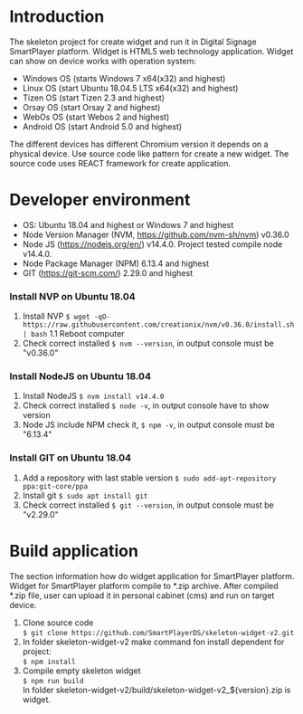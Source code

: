 # Introduction
The skeleton project for create widget and run it in Digital Signage SmartPlayer platform.
Widget is HTML5 web technology application. Widget can show on device works with operation system:
 * Windows OS (starts Windows 7 x64(x32) and highest) 
 * Linux OS (start Ubuntu 18.04.5 LTS x64(x32) and highest)
 * Tizen OS (start Tizen 2.3 and highest)
 * Orsay OS (start Orsay 2 and highest)
 * WebOs OS (start Webos 2 and highest)
 * Android OS (start Android 5.0 and highest) 
 
 The different devices has different Chromium version it depends on a physical device.
 Use source code like pattern for create a new widget. The source code uses REACT framework for create application.
# Developer environment
* OS: Ubuntu 18.04 and highest or Windows 7 and highest
* Node Version Manager (NVM, https://github.com/nvm-sh/nvm) v0.36.0
* Node JS (https://nodejs.org/en/) v14.4.0. Project tested compile node v14.4.0.
* Node Package Manager (NPM) 6.13.4 and highest    
* GIT (https://git-scm.com/) 2.29.0 and highest  
 ### Install NVP on Ubuntu 18.04
 1. Install NVP `$ wget -qO- https://raw.githubusercontent.com/creationix/nvm/v0.36.0/install.sh | bash`
 1.1 Reboot computer
 2. Check correct installed `$ nvm --version`, in output console must be "v0.36.0"
 ### Install NodeJS on Ubuntu 18.04
 1. Install NodeJS `$ nvm install v14.4.0`
 2. Check correct installed `$ node -v`, in output console have to show version
 3. Node JS include NPM check it, `$ npm -v`, in output console must be "6.13.4"  
 ### Install GIT on Ubuntu 18.04
 1. Add a repository with last stable version `$ sudo add-apt-repository ppa:git-core/ppa`
 2. Install git `$ sudo apt install git`
 3. Check correct installed `$ git --version`, in output console must be "v2.29.0"
# Build application
The section information how do widget application for SmartPlayer platform. Widget for SmartPlayer platform compile to *.zip archive. 
After compiled *.zip file, user can upload it in personal cabinet (cms) and run on target device.
1. Clone source code <br>
`$ git clone https://github.com/SmartPlayerDS/skeleton-widget-v2.git`
2. In folder skeleton-widget-v2 make command fon install dependent for project: <br>
`$ npm install` <br>
3. Compile empty skeleton widget <br>
`$ npm run build` <br>
In folder skeleton-widget-v2/build/skeleton-widget-v2_${version}.zip is widget. 




